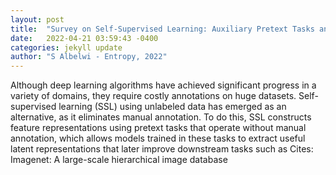 ```yaml
---
layout: post
title:  "Survey on Self-Supervised Learning: Auxiliary Pretext Tasks and Contrastive Learning Methods in Imaging"
date:   2022-04-21 03:59:43 -0400
categories: jekyll update
author: "S Albelwi - Entropy, 2022"
---
```

Although deep learning algorithms have achieved significant progress in a variety of domains, they require costly annotations on huge datasets. Self-supervised learning (SSL) using unlabeled data has emerged as an alternative, as it eliminates manual annotation. To do this, SSL constructs feature representations using pretext tasks that operate without manual annotation, which allows models trained in these tasks to extract useful latent representations that later improve downstream tasks such as Cites: Imagenet: A large-scale hierarchical image database